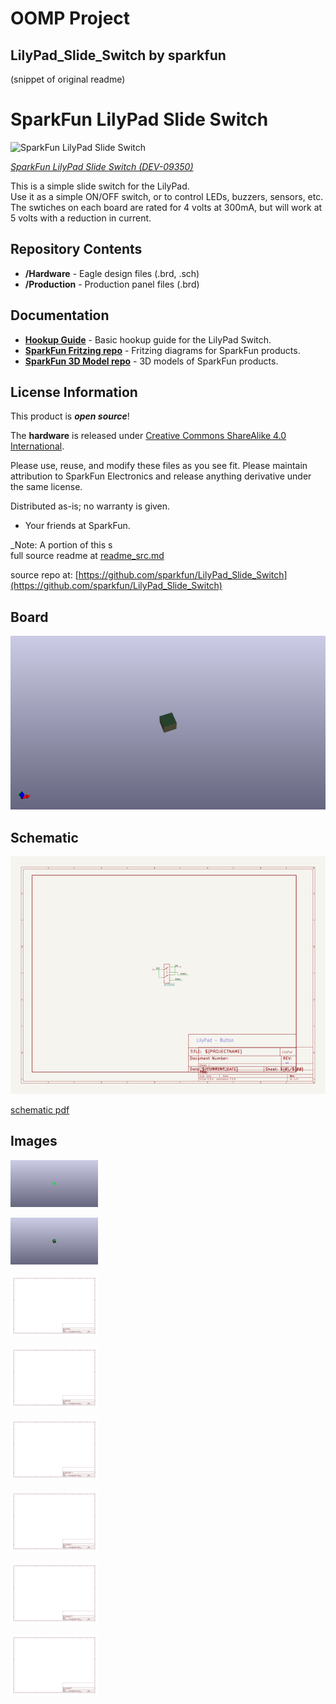 # OOMP Project  
## LilyPad_Slide_Switch  by sparkfun  
  
(snippet of original readme)  
  
SparkFun LilyPad Slide Switch   
========================================  
  
![SparkFun LilyPad Slide Switch](https://cdn.sparkfun.com//assets/parts/2/9/1/9/09350-01.jpg)  
  
[*SparkFun LilyPad Slide Switch (DEV-09350)*](https://www.sparkfun.com/products/9350)  
  
This is a simple slide switch for the LilyPad.   
Use it as a simple ON/OFF switch, or to control LEDs, buzzers, sensors, etc. The swtiches on each board are rated for 4 volts at 300mA, but will work at 5 volts with a reduction in current.  
  
Repository Contents  
-------------------  
  
* **/Hardware** - Eagle design files (.brd, .sch)  
* **/Production** - Production panel files (.brd)  
  
  
Documentation  
--------------  
  
* **[Hookup Guide](https://learn.sparkfun.com/tutorials/lilypad-buttons-and-switches)** - Basic hookup guide for the LilyPad Switch.  
* **[SparkFun Fritzing repo](https://github.com/sparkfun/Fritzing_Parts)** - Fritzing diagrams for SparkFun products.  
* **[SparkFun 3D Model repo](https://github.com/sparkfun/3D_Models)** - 3D models of SparkFun products.   
  
  
License Information  
-------------------  
This product is _**open source**_!   
  
The **hardware** is released under [Creative Commons ShareAlike 4.0 International](https://creativecommons.org/licenses/by-sa/4.0/).  
  
Please use, reuse, and modify these files as you see fit. Please maintain attribution to SparkFun Electronics and release anything derivative under the same license.  
  
Distributed as-is; no warranty is given.  
  
- Your friends at SparkFun.  
  
_Note: A portion of this s  
  full source readme at [readme_src.md](readme_src.md)  
  
source repo at: [https://github.com/sparkfun/LilyPad_Slide_Switch](https://github.com/sparkfun/LilyPad_Slide_Switch)  
## Board  
  
[![working_3d.png](working_3d_600.png)](working_3d.png)  
## Schematic  
  
[![working_schematic.png](working_schematic_600.png)](working_schematic.png)  
  
[schematic pdf](working_schematic.pdf)  
## Images  
  
[![working_3D_bottom.png](working_3D_bottom_140.png)](working_3D_bottom.png)  
  
[![working_3D_top.png](working_3D_top_140.png)](working_3D_top.png)  
  
[![working_assembly_page_01.png](working_assembly_page_01_140.png)](working_assembly_page_01.png)  
  
[![working_assembly_page_02.png](working_assembly_page_02_140.png)](working_assembly_page_02.png)  
  
[![working_assembly_page_03.png](working_assembly_page_03_140.png)](working_assembly_page_03.png)  
  
[![working_assembly_page_04.png](working_assembly_page_04_140.png)](working_assembly_page_04.png)  
  
[![working_assembly_page_05.png](working_assembly_page_05_140.png)](working_assembly_page_05.png)  
  
[![working_assembly_page_06.png](working_assembly_page_06_140.png)](working_assembly_page_06.png)  
